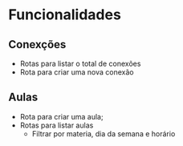 # Funcionalidades

## Conexções
- Rotas para listar o total de conexões
- Rota para criar uma nova conexão 

## Aulas

- Rota para criar uma aula;
- Rotas para listar aulas
    - Filtrar por materia, dia da semana e horário